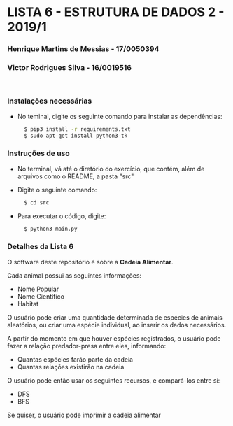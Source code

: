 # LISTA 6 - ESTRUTURA DE DADOS 2 - 2019/1

### Henrique Martins de Messias - 17/0050394
### Victor Rodrigues Silva - 16/0019516

<br>

### Instalações necessárias
- No teminal, digite os seguinte comando para instalar as dependências:
  ```bash
    $ pip3 install -r requirements.txt
    $ sudo apt-get install python3-tk
  ```


### Instruções de uso

- No terminal, vá até o diretório do exercício, que contém, além de arquivos como o README, a pasta "src"
- Digite o seguinte comando:

  ```bash
    $ cd src
  ```

- Para executar o código, digite:

  ```bash
    $ python3 main.py
  ```

### Detalhes da Lista 6

O software deste repositório é sobre a <b>Cadeia Alimentar</b>.

Cada animal possui as seguintes informações:
 - Nome Popular
 - Nome Científico
 - Habitat

O usuário pode criar uma quantidade determinada de espécies de animais aleatórios, ou criar uma espécie individual, ao inserir os dados necessários.

A partir do momento em que houver espécies registrados, o usuário pode fazer a relação predador-presa entre eles, informando:
 - Quantas espécies farão parte da cadeia
 - Quantas relações existirão na cadeia

O usuário pode então usar os seguintes recursos, e compará-los entre si:
- DFS
- BFS

Se quiser, o usuário pode imprimir a cadeia alimentar